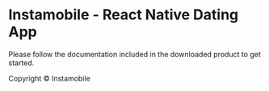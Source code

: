# Instamobile - React Native Dating App

Please follow the documentation included in the downloaded product to get started.

Copyright © Instamobile

